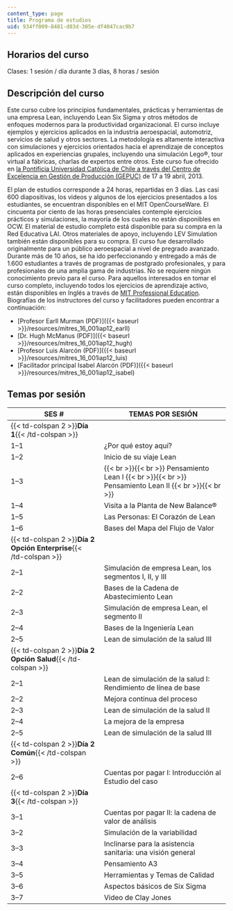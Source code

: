 ```yaml
---
content_type: page
title: Programa de estudios
uid: 934ff009-8481-d03d-305e-df4047cac9b7
---
```


Horarios del curso
------------------

Clases: 1 sesión / día durante 3 días, 8 horas / sesión

Descripción del curso
---------------------

Este curso cubre los principios fundamentales, prácticas y herramientas de una empresa Lean, incluyendo Lean Six Sigma y otros métodos de enfoques modernos para la productividad organizacional. El curso incluye ejemplos y ejercicios aplicados en la industria aeroespacial, automotriz, servicios de salud y otros sectores. La metodología es altamente interactiva con simulaciones y ejercicios orientados hacia el aprendizaje de conceptos aplicados en experiencias grupales, incluyendo una simulación Lego®, tour virtual a fábricas, charlas de expertos entre otros. Este curso fue ofrecido en [la Pontificia Universidad Católica de Chile a través del Centro de Excelencia en Gestión de Producción (GEPUC)](http://www.gepuc.cl/) de 17 a 19 abril, 2013.

  
El plan de estudios corresponde a 24 horas, repartidas en 3 días. Las casi 600 diapositivas, los videos y algunos de los ejercicios presentados a los estudiantes, se encuentran disponibles en el MIT OpenCourseWare. El cincuenta por ciento de las horas presenciales contemple ejercicios prácticos y simulaciones, la mayoría de los cuales no están disponibles en OCW. El material de estudio completo está disponible para su compra en la Red Educativa LAI. Otros materiales de apoyo, incluyendo LEV Simulation también están disponibles para su compra. El curso fue desarrollado originalmente para un público aeroespacial a nivel de pregrado avanzado. Durante más de 10 años, se ha ido perfeccionando y entregado a más de 1.600 estudiantes a través de programas de postgrado profesionales, y para profesionales de una amplia gama de industrias. No se requiere ningún conocimiento previo para el curso. Para aquellos interesados en tomar el curso completo, incluyendo todos los ejercicios de aprendizaje activo, están disponibles en Inglés a través de [MIT Professional Education](http://web.mit.edu/professional/).  
Biografías de los instructores del curso y facilitadores pueden encontrar a continuación:

*   [Profesor Earll Murman (PDF)]({{< baseurl >}}/resources/mitres_16_001iap12_earll)
*   [Dr. Hugh McManus (PDF)]({{< baseurl >}}/resources/mitres_16_001iap12_hugh)
*   [Profesor Luis Alarcón (PDF)]({{< baseurl >}}/resources/mitres_16_001iap12_luis)
*   [Facilitador principal Isabel Alarcón (PDF)]({{< baseurl >}}/resources/mitres_16_001iap12_isabel)

Temas por sesión
----------------

| SES # | TEMAS POR SESIÓN |
| --- | --- |
| {{< td-colspan 2 >}}**Día 1**{{< /td-colspan >}} ||
| 1–1 | ¿Por qué estoy aquí? |
| 1–2 | Inicio de su viaje Lean |
| 1–3 |  {{< br >}}{{< br >}} Pensamiento Lean I {{< br >}}{{< br >}} Pensamiento Lean II {{< br >}}{{< br >}}  |
| 1–4 | Visita a la Planta de New Balance® |
| 1–5 | Las Personas: El Corazón de Lean |
| 1–6 | Bases del Mapa del Flujo de Valor |
| {{< td-colspan 2 >}}**Día 2 Opción Enterprise**{{< /td-colspan >}} ||
| 2–1 | Simulación de empresa Lean, los segmentos I, II, y III |
| 2–2 | Bases de la Cadena de Abastecimiento Lean |
| 2–3 | Simulación de empresa Lean, el segmento II |
| 2–4 | Bases de la Ingeniería Lean |
| 2–5 | Lean de simulación de la salud III |
| {{< td-colspan 2 >}}**Día 2 Opción Salud**{{< /td-colspan >}} ||
| 2–1 | Lean de simulación de la salud I: Rendimiento de línea de base |
| 2–2 | Mejora continua del proceso |
| 2–3 | Lean de simulación de la salud II |
| 2–4 | La mejora de la empresa |
| 2–5 | Lean de simulación de la salud III |
| {{< td-colspan 2 >}}**Día 2 Común**{{< /td-colspan >}} ||
| 2–6 | Cuentas por pagar I: Introducción al Estudio del caso |
| {{< td-colspan 2 >}}**Día 3**{{< /td-colspan >}} ||
| 3–1 | Cuentas por pagar II: la cadena de valor de análisis |
| 3–2 | Simulación de la variabilidad |
| 3–3 | Inclinarse para la asistencia sanitaria: una visión general |
| 3–4 | Pensamiento A3 |
| 3–5 | Herramientas y Temas de Calidad |
| 3–6 | Aspectos básicos de Six Sigma |
| 3–7 | Video de Clay Jones